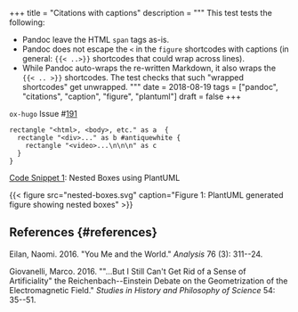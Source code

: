 +++
title = "Citations with captions"
description = """
  This test tests the following:

  -   Pandoc leave the HTML `span` tags as-is.
  -   Pandoc does not escape the `<` in the `figure` shortcodes with
      captions (in general: `{{< ..>}}` shortcodes that could wrap across
      lines).
  -   While Pandoc auto-wraps the re-written Markdown, it also wraps the
      `{{< .. >}}` shortcodes. The test checks that such "wrapped
      shortcodes" get unwrapped.
  """
date = 2018-08-19
tags = ["pandoc", "citations", "caption", "figure", "plantuml"]
draft = false
+++

`ox-hugo` Issue
\#[191](https://github.com/kaushalmodi/ox-hugo/issues/191)

<a id="code-snippet-1"></a>

``` plantuml
rectangle "<html>, <body>, etc." as a  {
  rectangle "<div>..." as b #antiquewhite {
    rectangle "<video>...\n\n\n" as c
  }
}
```

<div class="src-block-caption">

<span class="src-block-number"><a href="#code-snippet-1">Code Snippet
1</a></span>: Nested Boxes using PlantUML

</div>

{{< figure src="nested-boxes.svg" caption="Figure 1: PlantUML generated figure showing nested boxes" >}}

## References {#references}

<div id="refs" class="references">
  <div></div>


<div id="ref-eilan2016">
  <div></div>

Eilan, Naomi. 2016. "You Me and the World." *Analysis* 76 (3): 311--24.

</div>

<div id="ref-giovanelli2016">
  <div></div>

Giovanelli, Marco. 2016. "\"\...But I Still Can't Get Rid of a Sense of
Artificiality\" the Reichenbach--Einstein Debate on the Geometrization
of the Electromagnetic Field." *Studies in History and Philosophy of
Science* 54: 35--51.

</div>

</div>
